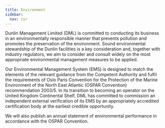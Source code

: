 ```yaml
---
title: Environment
sidebar:
  nav: csr
---
```


Dunlin Management Limited (DML) is committed to conducting its business in an environmentally
responsible manner that prevents pollution and promotes the preservation
of the environment. Sound environmental stewardship of the Dunlin
facilities is a key consideration and, together with industry
regulators, we aim to consider and consult widely on the most
appropriate environmental management measures to be applied.

Our Environmental Management System (EMS) is designed to match the elements of
the relevant guidance from the Competent Authority and fulfil the
requirements of Oslo Paris Convention for the Protection of the Marine Environment of the North East Atlantic (OSPAR Convention)
recommendation 2003/5. In its transition to
becoming an operator on the United Kingdom Continental Shelf, DML has committed to commission an
independent external verification of its EMS by an appropriately
accredited certification body at the earliest credible opportunity.

We will also publish an annual statement of environmental performance in
accordance with the OSPAR Convention.
